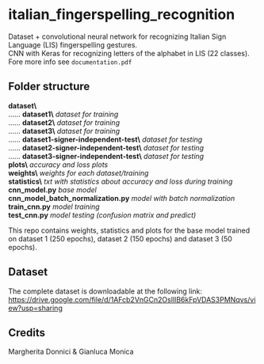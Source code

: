 # italian_fingerspelling_recognition

Dataset + convolutional neural network for recognizing Italian Sign Language (LIS) fingerspelling gestures.  
CNN with Keras for recognizing letters of the alphabet in LIS (22 classes).   
Fore more info see `documentation.pdf`  

## Folder structure
**dataset\\**  
...... **dataset1\\**   *dataset for training*   
...... **dataset2\\**   *dataset for training*  
...... **dataset3\\**   *dataset for training*  
...... **dataset1-signer-independent-test\\**   *dataset for testing*  
...... **dataset2-signer-independent-test\\**   *dataset for testing*   
...... **dataset3-signer-independent-test\\**   *dataset for testing*   
**plots\\**   *accuracy and loss plots*   
**weights\\**   *weights for each dataset/training*  
**statistics\\**  *txt with statistics about accuracy and loss during training*  
**cnn_model.py**  *base model*  
**cnn_model_batch_normalization.py**  *model with batch normalization*  
**train_cnn.py**  *model training*  
**test_cnn.py**   *model testing (confusion matrix and predict)*  

This repo contains weights, statistics and plots for the base model trained on dataset 1 (250 epochs), dataset 2 (150 epochs) and dataset 3 (50 epochs).

## Dataset
The complete dataset is downloadable at the following link: https://drive.google.com/file/d/1AFcb2VnGCn2OslIlB6kFpVDAS3PMNqvs/view?usp=sharing

## Credits
Margherita Donnici & Gianluca Monica
